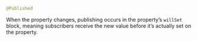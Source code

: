 ```swift
@Published
```

When the property changes, publishing occurs in the property’s `willSet` block, meaning subscribers receive the new value before it’s actually set on the property. 


